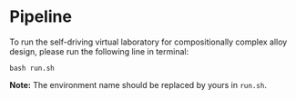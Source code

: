 # Pipeline

To run the self-driving virtual laboratory for compositionally complex alloy design, please run the following line in terminal:

```shell
bash run.sh
```
**Note:** The environment name should be replaced by yours in `run.sh`.

